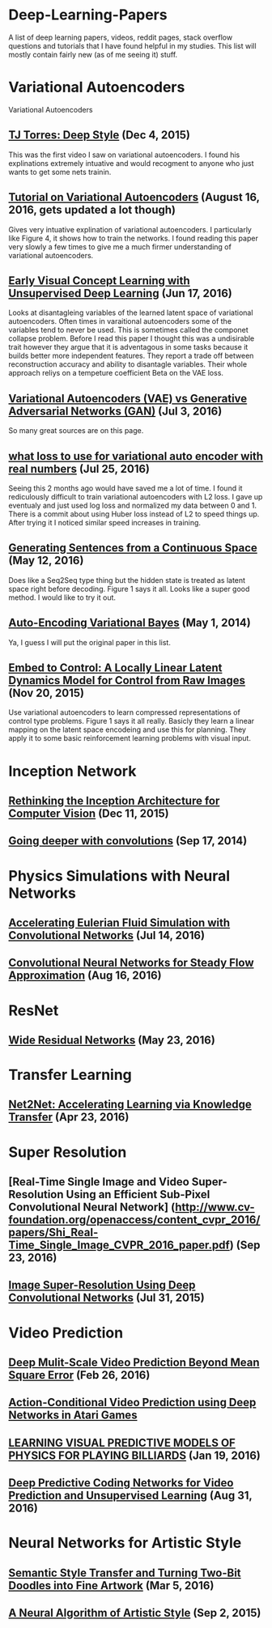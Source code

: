 # Deep-Learning-Papers
A list of deep learning papers, videos, reddit pages, stack overflow questions  and tutorials that I have found helpful in my studies. This list will mostly contain fairly new (as of me seeing it) stuff.

# Variational Autoencoders
Variational Autoencoders

## [TJ Torres: Deep Style](https://www.youtube.com/watch?v=-_4YbiJKmV8) (Dec 4, 2015)

This was the first video I saw on variational autoencoders. I found his explinations extremely intuative and would recogment to anyone who just wants to get some nets trainin.

## [Tutorial on Variational Autoencoders](https://arxiv.org/pdf/1606.05908v2.pdf) (August 16, 2016, gets updated a lot though)

Gives very intuative explination of variational autoencoders. I particularly like Figure 4, it shows how to train the networks. I found reading this paper very slowly a few times to give me a much firmer understanding of variational autoencoders.

## [Early Visual Concept Learning with Unsupervised Deep Learning](http://arxiv.org/pdf/1606.05579v1.pdf) (Jun 17, 2016)

Looks at disantagleing variables of the learned latent space of variational autoencoders. Often times in varaitional autoencoders some of the variables tend to never be used. This is sometimes called the componet collapse problem. Before I read this paper I thought this was a undisirable trait however they argue that it is adventagous in some tasks because it builds better more independent features. They report a trade off between reconstruction accuracy and ability to disantagle variables. Their whole approach reliys on a tempeture coefficient Beta on the VAE loss.

## [Variational Autoencoders (VAE) vs Generative Adversarial Networks (GAN)](https://www.reddit.com/r/MachineLearning/comments/4r3pjy/variational_autoencoders_vae_vs_generative/) (Jul 3, 2016)

So many great sources are on this page.

## [what loss to use for variational auto encoder with real numbers](https://www.reddit.com/r/MachineLearning/comments/4ujr2s/what_loss_to_use_for_variational_auto_encoder/) (Jul 25, 2016)

Seeing this 2 months ago would have saved me a lot of time. I found it rediculously difficult to train variational autoencoders with L2 loss. I gave up eventualy and just used log loss and normalized my data between 0 and 1. There is a commit about using Huber loss instead of L2 to speed things up. After trying it I noticed similar speed increases in training.

## [Generating Sentences from a Continuous Space](https://arxiv.org/pdf/1511.06349.pdf) (May 12, 2016)

Does like a Seq2Seq type thing but the hidden state is treated as latent space right before decoding. Figure 1 says it all. Looks like a super good method. I would like to try it out.

## [Auto-Encoding Variational Bayes](http://arxiv.org/pdf/1312.6114.pdf) (May 1, 2014)

Ya, I guess I will put the original paper in this list.

## [Embed to Control: A Locally Linear Latent Dynamics Model for Control from Raw Images](https://arxiv.org/pdf/1506.07365v3.pdf) (Nov 20, 2015)

Use variational autoencoders to learn compressed representations of control type problems. Figure 1 says it all really. Basicly they learn a linear mapping on the latent space encodeing and use this for planning. They apply it to some basic reinforcement learning problems with visual input.

# Inception Network

## [Rethinking the Inception Architecture for Computer Vision](https://arxiv.org/abs/1512.00567) (Dec 11, 2015)

## [Going deeper with convolutions](https://arxiv.org/pdf/1409.4842v1.pdf) (Sep 17, 2014)

# Physics Simulations with Neural Networks

## [Accelerating Eulerian Fluid Simulation with Convolutional Networks](https://arxiv.org/pdf/1607.03597v2.pdf) (Jul 14, 2016)

## [Convolutional Neural Networks for Steady Flow Approximation](http://delivery.acm.org/10.1145/2940000/2939738/p481-guo.pdf?ip=159.16.89.60&id=2939738&acc=ACTIVE%20SERVICE&key=6F4CCF05E2930152.3A406A232738A87B.4D4702B0C3E38B35.4D4702B0C3E38B35&CFID=669259551&CFTOKEN=29446944&__acm__=1474220024_73e2d939e30a8b3f8dfcbace50676e17) (Aug 16, 2016)

# ResNet

## [Wide Residual Networks](https://arxiv.org/pdf/1605.07146v1.pdf) (May 23, 2016)

# Transfer Learning

## [Net2Net: Accelerating Learning via Knowledge Transfer](https://arxiv.org/abs/1511.05641) (Apr 23, 2016)

# Super Resolution

## [Real-Time Single Image and Video Super-Resolution Using an Efficient Sub-Pixel Convolutional Neural Network] (http://www.cv-foundation.org/openaccess/content_cvpr_2016/papers/Shi_Real-Time_Single_Image_CVPR_2016_paper.pdf) (Sep 23, 2016)

## [Image Super-Resolution Using Deep Convolutional Networks](https://arxiv.org/pdf/1501.00092.pdf) (Jul 31, 2015)

# Video Prediction

## [Deep Mulit-Scale Video Prediction Beyond Mean Square Error](https://arxiv.org/pdf/1511.05440v6.pdf) (Feb 26, 2016)

## [Action-Conditional Video Prediction using Deep Networks in Atari Games](http://web.eecs.umich.edu/~baveja/Papers/NIPS2015.pdf)

## [LEARNING VISUAL PREDICTIVE MODELS OF PHYSICS FOR PLAYING BILLIARDS](https://arxiv.org/pdf/1511.07404.pdf) (Jan 19, 2016)

## [Deep Predictive Coding Networks for Video Prediction and Unsupervised Learning](https://arxiv.org/pdf/1605.08104.pdf) (Aug 31, 2016)

# Neural Networks for Artistic Style

## [Semantic Style Transfer and Turning Two-Bit Doodles into Fine Artwork](https://arxiv.org/pdf/1603.01768v1.pdf) (Mar 5, 2016)

## [A Neural Algorithm of Artistic Style](https://arxiv.org/pdf/1508.06576.pdf) (Sep 2, 2015)



